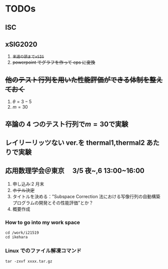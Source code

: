 # TODOs

## ISC

## xSIG2020

1. ~~`来週の頭までxSIG`~~
2. ~~powerpoint でグラフを作って eps に変換~~

## ~~他のテスト行列を用いた性能評価ができる体制を整えておく~~

1. $\theta=3-5$
2. $m=30$

## 卒論の 4 つのテスト行列で$m=30$で実験

## レイリーリッツない ver.を thermal1,thermal2 あたりで実験

## 応用数理学会＠東京　 3/5 夜~,6 13:00~16:00

1. 申し込み:2 月末
1. ~~ホテル決定~~
1. タイトルを決める："Subspace Correction 法における写像行列の自動構築プログラムの開発とその性能評価"とか？
1. 概要作成

### How to go into my work space

```
cd /work/i21519
cd ikehara
```

### Linux でのファイル解凍コマンド

```
tar -zxvf xxxx.tar.gz
```
